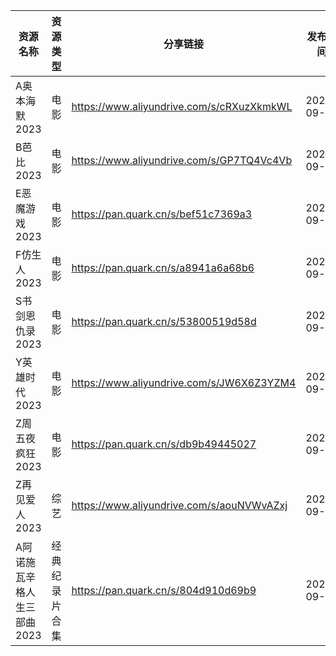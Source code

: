 | 资源名称             | 资源类型    | 分享链接                                      | 发布时间       |
| ---------------- | ------- | ----------------------------------------- | ---------- |
| A奥本海默2023        | 电影      | https://www.aliyundrive.com/s/cRXuzXkmkWL | 2023-09-04 |
| B芭比2023          | 电影      | https://www.aliyundrive.com/s/GP7TQ4Vc4Vb | 2023-09-04 |
| E恶魔游戏2023        | 电影      | https://pan.quark.cn/s/bef51c7369a3       | 2023-09-04 |
| F仿生人2023         | 电影      | https://pan.quark.cn/s/a8941a6a68b6       | 2023-09-04 |
| S书剑恩仇录2023       | 电影      | https://pan.quark.cn/s/53800519d58d       | 2023-09-04 |
| Y英雄时代2023        | 电影      | https://www.aliyundrive.com/s/JW6X6Z3YZM4 | 2023-09-04 |
| Z周五夜疯狂2023       | 电影      | https://pan.quark.cn/s/db9b49445027       | 2023-09-04 |
| Z再见爱人2023        | 综艺      | https://www.aliyundrive.com/s/aouNVWvAZxj | 2023-09-04 |
| A阿诺施瓦辛格人生三部曲2023 | 经典纪录片合集 | https://pan.quark.cn/s/804d910d69b9       | 2023-09-04 |
